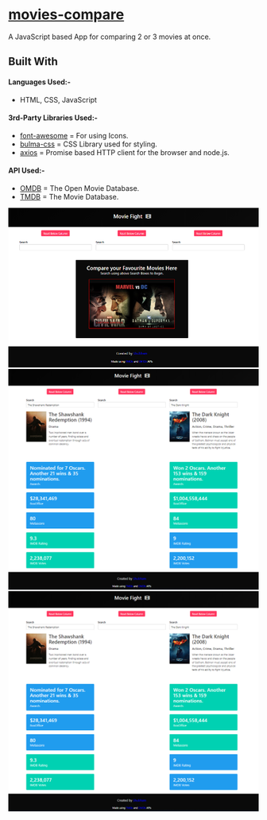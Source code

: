 # [movies-compare](https://shubhamkumar96.github.io/movies-compare/)
A JavaScript based App for comparing 2 or 3 movies at once.

## Built With
####  Languages Used:-
  *   HTML, CSS, JavaScript
  
####  3rd-Party Libraries Used:-
* [font-awesome](https://fontawesome.com/)  =  For using Icons.
* [bulma-css](https://bulma.io/)  =  CSS Library used for styling.
* [axios](https://github.com/axios/axios)  =  Promise based HTTP client for the browser and node.js.

####  API Used:-
* [OMDB](https://www.omdbapi.com/)  =  The Open Movie Database.
* [TMDB](https://www.themoviedb.org/)  =  The Movie Database.

![Demo Images](/screenshots/demo1.png?raw=true "Use Search boxes to search for movies")
![Demo Images](/screenshots/demo2.png?raw=true "Comparing 2 movies at once")
![Demo Images](/screenshots/demo2.png?raw=true "Comparing 3 movies at once")
